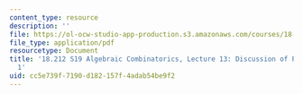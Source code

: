 ```yaml
---
content_type: resource
description: ''
file: https://ol-ocw-studio-app-production.s3.amazonaws.com/courses/18-212-algebraic-combinatorics-spring-2019/cc5e739f7190d182157f4adab54be9f2_MIT18_212S19_lec13.pdf
file_type: application/pdf
resourcetype: Document
title: '18.212 S19 Algebraic Combinatorics, Lecture 13: Discussion of Problem Set
  1'
uid: cc5e739f-7190-d182-157f-4adab54be9f2
---
```

